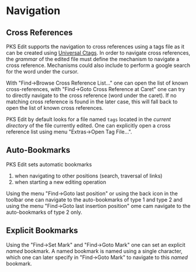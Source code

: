 # Navigation

## Cross References

PKS Edit supports the navigation to cross references using a tags file as it can be created using [Universal Ctags](https://docs.ctags.io/en/latest/index.html).
In order to navigate cross references, the _grammar_ of the edited file must define the mechanism to navigate a cross reference. Mechanisms could also include
to perform a google search for the word under the cursor.

With "Find->Browse Cross Reference List..." one can open the list of known cross-references, with "Find->Goto Cross Reference at Caret" one can try to directly
navigate to the cross reference (word under the caret). If no matching cross reference is found in the later case, this will fall back to open the list of known
cross references.

PKS Edit by default looks for a file named `tags` located in the _current directory_ of the file currently edited. One can explicitly open a cross reference list
using menu "Extras->Open Tag File...".

## Auto-Bookmarks

PKS Edit sets automatic bookmarks

1. when navigating to other positions (search, traversal of links)
2. when starting a new editing operation

Using the menu "Find->Goto last position" or using the back icon in the toolbar one can navigate to the auto-bookmarks of type 1 and type 2
and using the menu "Find->Goto last insertion position" ome cam navigate to the auto-bookmarks
of type 2 only.

## Explicit Bookmarks

Using the "Find->Set Mark" and "Find->Goto Mark" one can set an explicit _named_ bookmark. A named bookmark is named using a single character,
which one can later specify in "Find->Goto Mark" to navigate to this _named_ bookmark.

